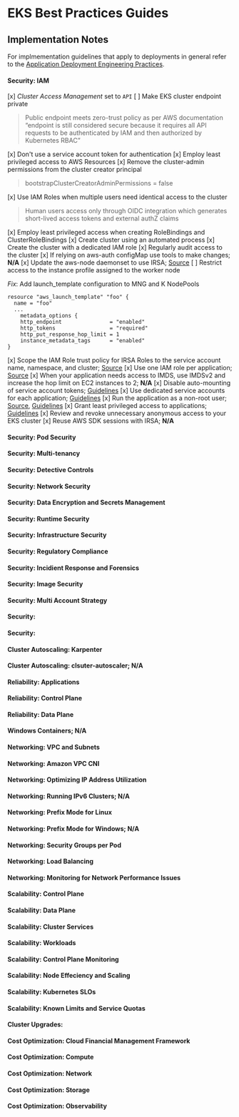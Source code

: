 # EKS Best Practices Guides
## Implementation Notes

For implmementation guidelines that apply to deployments in general refer to the [Application Deployment Engineering Practices](https://github.com/ThoughtWorks-DPS/psk-documentation/blob/master/doc/application_deployment_engineering_practices.md).

#### Security: IAM  

[x] _Cluster Access Management_ set to `API`
[ ] Make EKS cluster endpoint private

> Public endpoint meets zero-trust policy as per AWS documentation “endpoint is still considered secure because it requires all API requests to be authenticated by IAM and then authorized by Kubernetes RBAC”

[x] Don't use a service account token for authentication
[x] Employ least privileged access to AWS Resources
[x] Remove the cluster-admin permissions from the cluster creator principal

> bootstrapClusterCreatorAdminPermissions = false

[x] Use IAM Roles when multiple users need identical access to the cluster

> Human users access only through OIDC integration which generates short-lived access tokens and external authZ claims

[x] Employ least privileged access when creating RoleBindings and ClusterRoleBindings
[x] Create cluster using an automated process
[x] Create the cluster with a dedicated IAM role
[x] Regularly audit access to the cluster
[x] If relying on aws-auth configMap use tools to make changes; **N/A**
[x] Update the aws-node daemonset to use IRSA; [Source](eks-addons.tf)
[ ] Restrict access to the instance profile assigned to the worker node

_Fix_: Add launch_template configuration to MNG and K NodePools
```
resource "aws_launch_template" "foo" {
  name = "foo"
  ...
    metadata_options {
    http_endpoint               = "enabled"
    http_tokens                 = "required"
    http_put_response_hop_limit = 1
    instance_metadata_tags      = "enabled"
}
```
[x] Scope the IAM Role trust policy for IRSA Roles to the service account name, namespace, and cluster; [Source](eks-addons.tf)
[x] Use one IAM role per application; [Source](eks-addons.tf)
[x] When your application needs access to IMDS, use IMDSv2 and increase the hop limit on EC2 instances to 2; **N/A**
[x] Disable auto-mounting of service account tokens; [Guidelines](https://github.com/ThoughtWorks-DPS/psk-documentation/blob/master/doc/application_deployment_engineering_practices.md)
[x] Use dedicated service accounts for each application; [Guidelines](https://github.com/ThoughtWorks-DPS/psk-documentation/blob/master/doc/application_deployment_engineering_practices.md)
[x] Run the application as a non-root user; [Source](eks-addons.tf), [Guidelines](https://github.com/ThoughtWorks-DPS/psk-documentation/blob/master/doc/application_deployment_engineering_practices.md)
[x] Grant least privileged access to applications; [Guidelines](https://github.com/ThoughtWorks-DPS/psk-documentation/blob/master/doc/application_deployment_engineering_practices.md)
[x] Review and revoke unnecessary anonymous access to your EKS cluster
[x] Reuse AWS SDK sessions with IRSA; **N/A**

#### Security: Pod Security
#### Security: Multi-tenancy
#### Security: Detective Controls
#### Security: Network Security
#### Security: Data Encryption and Secrets Management
#### Security: Runtime Security
#### Security: Infrastructure Security
#### Security: Regulatory Compliance
#### Security: Incidient Response and Forensics
#### Security: Image Security
#### Security: Multi Account Strategy
#### Security:
#### Security:
#### Cluster Autoscaling: Karpenter
#### Cluster Autoscaling: clsuter-autoscaler; N/A
#### Reliability: Applications
#### Reliability: Control Plane
#### Reliability: Data Plane
#### Windows Containers; N/A
#### Networking: VPC and Subnets
#### Networking: Amazon VPC CNI
#### Networking: Optimizing IP Address Utilization
#### Networking: Running IPv6 Clusters; N/A
#### Networking: Prefix Mode for Linux
#### Networking: Prefix Mode for Windows; N/A
#### Networking: Security Groups per Pod
#### Networking: Load Balancing
#### Networking: Monitoring for Network Performance Issues
#### Scalability: Control Plane
#### Scalability: Data Plane
#### Scalability: Cluster Services
#### Scalability: Workloads
#### Scalability: Control Plane Monitoring
#### Scalability: Node Effeciency and Scaling
#### Scalability: Kubernetes SLOs
#### Scalability: Known Limits and Service Quotas
#### Cluster Upgrades:
#### Cost Optimization: Cloud Financial Management Framework
#### Cost Optimization: Compute
#### Cost Optimization: Network
#### Cost Optimization: Storage
#### Cost Optimization: Observability
